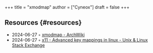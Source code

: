 +++
title = "xmodmap"
author = ["Cyneox"]
draft = false
+++

## Resources {#resources}

-   2024-06-27 ◦ [xmodmap - ArchWiki](https://wiki.archlinux.org/title/xmodmap)
-   2024-06-27 ◦ [x11 - Advanced key mappings in linux - Unix &amp; Linux Stack Exchange](https://unix.stackexchange.com/questions/429835/advanced-key-mappings-in-linux)
